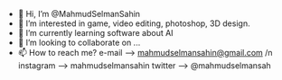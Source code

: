 - 👋 Hi, I’m @MahmudSelmanSahin
- 👀 I’m interested in game, video editing, photoshop, 3D design.
- 🌱 I’m currently learning software about AI
- 💞️ I’m looking to collaborate on ...
- 📫 How to reach me?
            e-mail --> mahmudselmansahin@gmail.com /n
            instagram --> mahmudselmansahin
            twitter --> @mahmudselmansah

<!---
MahmudSelmanSahin/MahmudSelmanSahin is a ✨ special ✨ repository because its `README.md` (this file) appears on your GitHub profile.
You can click the Preview link to take a look at your changes.
--->
